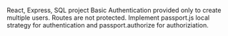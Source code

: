 React, Express, SQL project
Basic Authentication provided only to create multiple users. Routes are not protected.
Implement passport.js local strategy for authentication and passport.authorize for authoriziation. 
